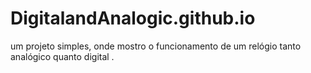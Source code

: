 # DigitalandAnalogic.github.io
um projeto simples, onde mostro o funcionamento de um relógio tanto analógico quanto digital .
